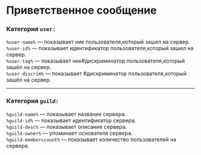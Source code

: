 #  Приветственное сообщение

### Категория `user:`
`%user-name%` — показывает ник пользователя,который зашел на сервер.<br>
`%user-id%` — показывает идентификатор пользователя,который зашел на сервер.<br>
`%user-tag%` — показывает ник#дискриминатор пользователя,который зашёл на сервер.<br>
`%user-discrim%` — показывает #дискриминатор пользователя,который зашёл на сервер.<br>
____
### Категория  `guild:`
`%guild-name%` — показывает название сервера.<br>
`%guild-id%` — показывает идентификатор сервера.<br>
`%guild-desc%` — показывает описание сервера.<br>
`%guild-owner%` — упоминает основателя сервера.<br>
`%guild-memberscount%` — показывает количество пользователей на сервере.<br>
